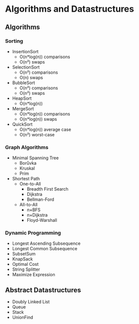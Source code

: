 # Algorithms and Datastructures

## Algorithms

### Sorting

- InsertionSort
  - O(n*log(n)) comparisons
  - O(n²) swaps
- SelectionSort
  - O(n²) comparisons
  - O(n) swaps
- BubbleSort
  - O(n²) comparisons
  - O(n²) swaps
- HeapSort
  - O(n*log(n))
- MergeSort
  - O(n*log(n)) comparisons
  - O(n*log(n)) swaps
- QuickSort
  - O(n*log(n)) average case
  - O(n²) worst-case

### Graph Algorithms

- Minimal Spanning Tree
  - Borůvka
  - Kruskal
  - Prim
- Shortest Path
  - One-to-All
    - Breadth First Search
    - Dijkstra
    - Bellman-Ford
  - All-to-All
    - n×BFS
    - n×Dijkstra
    - Floyd-Warshall

### Dynamic Programming

- Longest Ascending Subsequence
- Longest Common Subsequence
- SubsetSum
- KnapSack
- Optimal Cost
- String Splitter
- Maximize Expression

## Abstract Datastructures

- Doubly Linked List
- Queue
- Stack
- UnionFind

